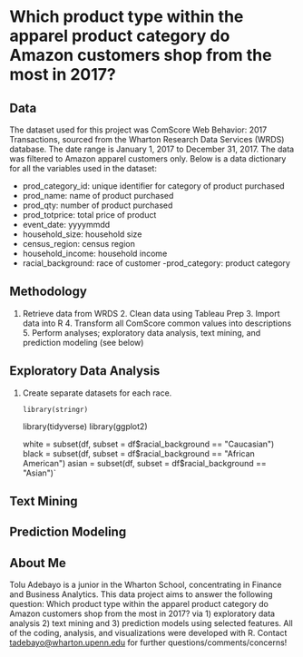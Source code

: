 # Which product type within the apparel product category do Amazon customers shop from the most in 2017?

## Data ##

The dataset used for this project was ComScore Web Behavior: 2017 Transactions, sourced from the Wharton Research Data Services (WRDS) database. The date range is January 1, 2017 to December 31, 2017. The data was filtered to Amazon apparel customers only. Below is a data dictionary for all the variables used in the dataset:
 
  - prod_category_id: unique identifier for category of product purchased
  - prod_name: name of product purchased
  - prod_qty: number of product purchased
  - prod_totprice: total price of product
  - event_date: yyyymmdd
  - household_size: household size 
  - census_region: census region 
  - household_income: household income
  - racial_background: race of customer
  -prod_category: product category
  
## Methodology ##

  1. Retrieve data from WRDS 
 	2. Clean data using Tableau Prep 
 	3. Import data into R 
 	4. Transform all ComScore common values into descriptions 
 	5. Perform analyses; exploratory data analysis, text mining, and prediction modeling (see below)
  
## Exploratory Data Analysis ##
1. Create separate datasets for each race. 

	`library(stringr)`
	
	library(tidyverse)
	library(ggplot2)

	white = subset(df, subset = df$racial_background == "Caucasian")
	black = subset(df, subset = df$racial_background == "African American")
	asian = subset(df, subset = df$racial_background == "Asian")`

## Text Mining ## 

## Prediction Modeling ##


## About Me ##

Tolu Adebayo is a junior in the Wharton School, concentrating in Finance and Business Analytics. This data project aims to answer the following question: Which product type within the apparel product category do Amazon customers shop from the most in 2017? via 1) exploratory data analysis 2) text mining and 3) prediction models using selected features.  All of the coding, analysis, and visualizations were developed with R. Contact tadebayo@wharton.upenn.edu for further questions/comments/concerns!
